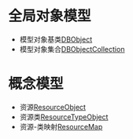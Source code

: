 # 全局对象模型
* 模型对象基类[DBObject](Model/DBObject.cs)
* 模型对象集合[DBObjectCollection](Model/DBObjectCollection.cs)

# 概念模型
* 资源[ResourceObject](https://github.com/shuiping150/APS/blob/master/Model/ResourceObject.cs)
* 资源类[ResourceTypeObject](https://github.com/shuiping150/APS/blob/master/Model/ResourceTypeObject.cs)
* 资源-类映射[ResourceMap](https://github.com/shuiping150/APS/blob/master/Model/ResourceMap.cs)
